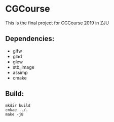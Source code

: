 # CGCourse

This is the final project for CGCourse 2019 in ZJU

## Dependencies:

- glfw
- glad 
- glew
- stb_image
- assimp
- cmake

## Build:

```
mkdir build
cmkae ../.
make -j8
```

